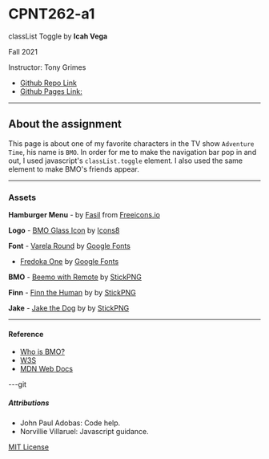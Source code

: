 # CPNT262-a1
classList Toggle by **Icah Vega**

Fall 2021

Instructor: Tony Grimes



- [Github Repo Link](https://github.com/Icahpv/cpnt262-a1.git)
- [Github Pages Link:](https://icahpv.github.io/cpnt262-a1/) 

---


## About the assignment


This page is about one of my favorite characters in the TV show  `Adventure Time`, his name is `BMO`. In order for me to make the navigation bar pop in and out, I used javascript's ```classList.toggle``` element. I also used the same element to make BMO's friends appear.

---


### Assets


**Hamburger Menu** - by [Fasil](https://freeicons.io/profile/722) from [Freeicons.io](https://freeicons.io/)

**Logo** - [BMO Glass Icon](https://icons8.com/icon/hOrSXhBz2aOQ/bmo) by [Icons8](https://icons8.com/)

**Font** - [Varela Round](https://fonts.google.com/specimen/Varela+Round?query=varela) by [Google Fonts](https://fonts.google.com/)
- [Fredoka One](https://fonts.google.com/specimen/Fredoka+One?preview.text=Click%20BMO%20to%20make%20him%20happy!&preview.text_type=custom) by [Google Fonts](https://fonts.google.com/)

**BMO** - [Beemo with Remote](https://www.stickpng.com/img/cartoons/adventure-time/adventure-time-bmo-beemo-with-remote) by [StickPNG](https://www.stickpng.com/)

**Finn** - [Finn the Human](https://www.stickpng.com/img/cartoons/adventure-time/adventure-time-finn-the-human)  by by [StickPNG](https://www.stickpng.com/)

**Jake** - [Jake the Dog](https://www.stickpng.com/img/cartoons/adventure-time/adventure-time-jake-the-dog) by by [StickPNG](https://www.stickpng.com/)


---

#### Reference


- [Who is BMO?](https://adventuretime.fandom.com/wiki/BMO)
- [W3S](https://www.w3schools.com/)
- [MDN Web Docs](https://developer.mozilla.org/en-US/)


---git 

##### Attributions


- John Paul Adobas: Code help.
- Norvillie Villaruel: Javascript guidance.





[MIT License](https://github.com/Icahpv/cpnt262-a1/blob/621c22247462431a30507a83906fba8fc8014f02/LICENSE)


